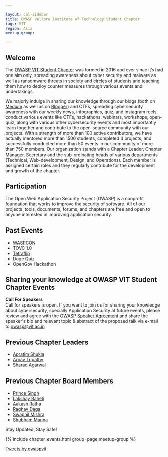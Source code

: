 ```yaml
---

layout: col-sidebar
title: OWASP Vellore Institute of Technology Student Chapter
tags: VIT
region: Asia
meetup-group:

---
```


## Welcome
The [OWASP VIT Student Chapter](https://owaspvit.com) was formed in 2016 and ever since it’s had one aim only, spreading awareness about cyber security and malware as well as ransomware threats in society and circles of students and teaching them how to deploy counter measures through various events and undertakings. 

We majorly indulge in sharing our knowledge through our blogs (both on [Medium](https://medium.owaspvit.com/) as well as on [Blogger](https://blog.owaspvit.com/)) and CTFs, spreading cybersecurity awareness with our weekly news, infographics, quiz, and instagram reels, conduct various events like CTFs, hackathons, webinars, workshops, open-quiz, along with various other cybersecurity events and most importantly learn together and contribute to the open-source community with our projects.
With a strength of more than 100 active contributors, we have actually mentored more than 1500 students, completed 4 projects, and successfully conducted more than 50 events in our community of more than 750 members. Our organization stands with a Chapter Leader, Chapter Manager, Secretary and the sub-ordinating heads of various departments (Technical, Web-development, Design, and Operations). Each member is assigned certain roles and they regularly contribute for the development and growth of the chapter.

## Participation
The Open Web Application Security Project (OWASP) is a nonprofit foundation that works to improve the security of software. All of our projects ,tools, documents, forums, and chapters are free and open to anyone interested in improving application security. 

## Past Events
<ul><li><a href="https://owaspvit.com/waspcon/">WASPCON</a></li><li>TOVC 1.0</li><li><a href="https://tetraflip.owaspvit.com/">Tetraflip</a></li><li>Doge Quiz</li><li>OpenGov Hackathon</li></ul>

## Sharing your knowledge at OWASP VIT Student Chapter Events
<b>Call For Speakers</b><br>
Call for speakers is open. If you want to join us for sharing your knowledge about cybersecurity, specially Application Security at future events, please review and agree with the [OWASP Speaker Agreement](https://owasp.org/www-policy/legal/speaker-agreement) and share the speaker's bio and relevant topic & abstract of the proposed talk via e-mail to <a>owasp@vit.ac.in</a>

## Previous Chapter Leaders
<ul><li><a href="https://www.linkedin.com/in/apratimshukla6/">Apratim Shukla</a></li><li><a href="https://www.linkedin.com/in/arnav-tripathy-202177173/">Arnav Tripathy</a></li><li><a href="https://www.linkedin.com/in/sharadagarwal1126/">Sharad Agarwal</a></li></ul>

## Previous Chapter Board Members
<ul><li><a href="https://www.linkedin.com/in/prince-singh-2749a5172/">Prince Singh</a></li><li><a href="https://www.linkedin.com/in/lakshay-baheti-b1a9a245/">Lakshay Baheti</a></li><li><a href="https://www.linkedin.com/in/aakash-ratha-72b552191/">Aakash Ratha</a></li><li><a href="https://www.linkedin.com/in/raghav-daga/">Raghav Daga</a></li><li><a href="https://www.linkedin.com/in/swapnil0115/">Swapnil Mishra</a></li><li><a href="https://www.linkedin.com/in/shubham-manna-163a31136/">Shubham Manna</a></li></ul>


Stay Updated, Stay Safe! 
<!--Next Meeting/Event  You should keep this section as it will populate your meetup events -->
{% include chapter_events.html group=page.meetup-group %}

<a class="twitter-timeline" data-width="500" data-height="800" href="https://twitter.com/owaspvit?ref_src=twsrc%5Etfw">Tweets by owaspvit</a> <script async src="https://platform.twitter.com/widgets.js" charset="utf-8"></script>
